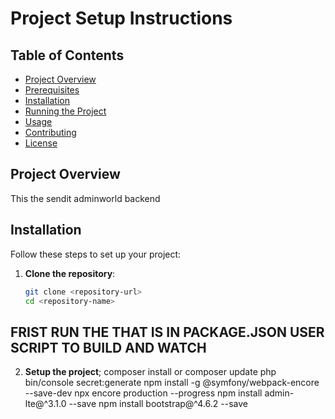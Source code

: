 # Project Setup Instructions
## Table of Contents
- [Project Overview](#project-overview)
- [Prerequisites](#prerequisites)
- [Installation](#installation)
- [Running the Project](#running-the-project)
- [Usage](#usage)
- [Contributing](#contributing)
- [License](#license)
## Project Overview
This the sendit adminworld backend 
## Installation
Follow these steps to set up your project:
1. **Clone the repository**:
   ```bash
   git clone <repository-url>
   cd <repository-name>

## FRIST RUN THE THAT IS IN PACKAGE.JSON USER SCRIPT TO BUILD AND WATCH

2. **Setup the project**;
composer install or composer update
php bin/console secret:generate
npm install -g @symfony/webpack-encore --save-dev
npx encore production --progress
npm install admin-lte@^3.1.0 --save
npm install bootstrap@^4.6.2 --save